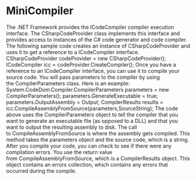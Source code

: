 # MiniCompiler 

The .NET Framework provides the ICodeCompiler compiler execution interface.
The CSharpCodeProvider class implements this interface and provides access to instances
of the C# code generator and code compiler. The following sample code creates an
instance of CSharpCodeProvider and uses it to get a reference to a ICodeCompiler
interface.
CSharpCodeProvider codeProvider = new CSharpCodeProvider();
ICodeCompiler icc = codeProvider.CreateCompiler();
Once you have a reference to an ICodeCompiler interface, you can use it to compile your
source code. You will pass parameters to the compiler by using
the CompilerParameters class. Here is an example:
System.CodeDom.Compiler.CompilerParameters parameters = new
CompilerParameters();
parameters.GenerateExecutable = true;
parameters.OutputAssembly = Output;
CompilerResults results =
icc.CompileAssemblyFromSource(parameters,SourceString);
The code above uses the CompilerParameters object to tell the compiler that you want to
generate an executable file (as opposed to a DLL) and that you want to output the resulting
assembly to disk. The call to CompileAssemblyFromSource is where the assembly gets
compiled. This method takes the parameters object and the source code, which is a string.
After you compile your code, you can check to see if there were any compilation errors. You
use the return value from CompileAssemblyFromSource, which is a CompilerResults object.
This object contains an errors collection, which contains any errors that occurred during the
compile.
